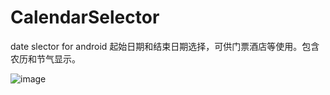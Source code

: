 # CalendarSelector
date slector for android
起始日期和结束日期选择，可供门票酒店等使用。包含农历和节气显示。

![image](https://github.com/shidongdi/CalendarSelector/screenshot.png)
